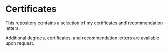 # Certificates

This repository contains a selection of my certificates and recommendation letters. 

Additional degrees, certificates, and recommendation letters are available upon request.
